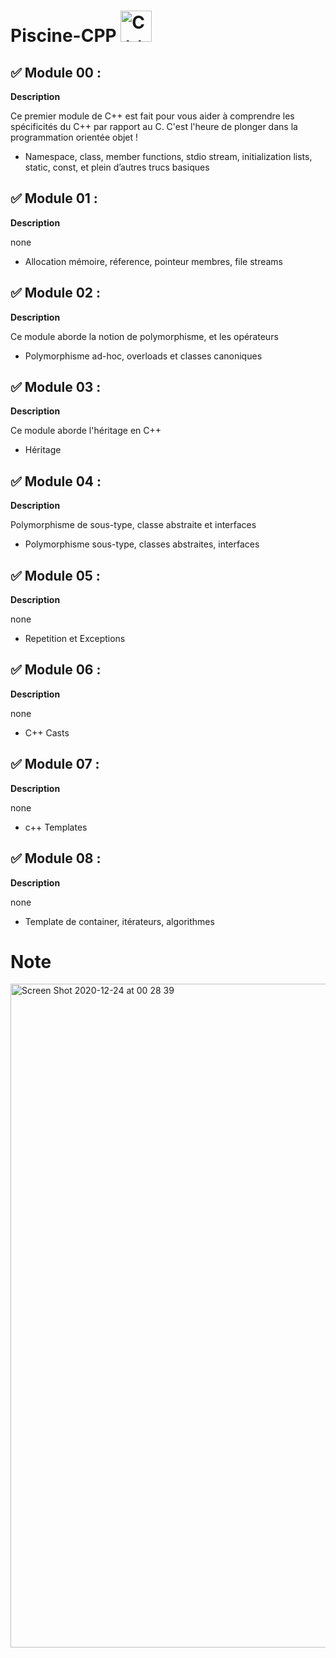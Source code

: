 #  Piscine-CPP <img alt="C++ icon" src="https://img.icons8.com/color/452/c-plus-plus-logo.png" width="50" height="50">

## ✅ Module 00 :

<strong>Description</strong>

Ce premier module de C++ est fait pour vous aider à comprendre les spécificités du C++ par rapport au C. C'est l'heure de plonger dans la programmation orientée objet !

- Namespace, class, member functions, stdio stream,
initialization lists, static, const, et plein d’autres trucs
basiques


## ✅ Module 01 :

<strong>Description</strong>

none

- Allocation mémoire, réference, pointeur membres, file
streams


## ✅ Module 02 :

<strong>Description</strong>

Ce module aborde la notion de polymorphisme, et les opérateurs

- Polymorphisme ad-hoc, overloads et classes canoniques


## ✅ Module 03 :

<strong>Description</strong>

Ce module aborde l'héritage en C++

- Héritage


## ✅ Module 04 :

<strong>Description</strong>

Polymorphisme de sous-type, classe abstraite et interfaces

- Polymorphisme sous-type, classes abstraites, interfaces


## ✅ Module 05 :

<strong>Description</strong>

none

- Repetition et Exceptions


## ✅ Module 06 :

<strong>Description</strong>

none

- C++ Casts


## ✅ Module 07 :

<strong>Description</strong>

none

- c++ Templates


## ✅ Module 08 :

<strong>Description</strong>

none

- Template de container, itérateurs, algorithmes


# Note

<img width="1062" alt="Screen Shot 2020-12-24 at 00 28 39" src="https://user-images.githubusercontent.com/45235527/104217768-1579b200-543c-11eb-8b3c-6e0aca7ec7db.PNG">
